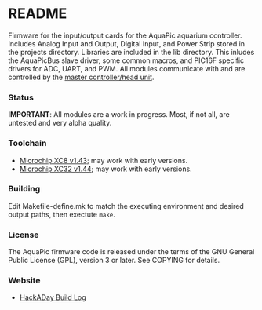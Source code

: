 README
======
Firmware for the input/output cards for the AquaPic aquarium controller. Includes Analog Input and Output, Digital Input, and Power Strip stored in the projects directory. Libraries are included in the lib directory. This inludes the AquaPicBus slave driver, some common macros, and PIC16F specific drivers for ADC, UART, and PWM. All modules communicate with and are controlled by the [master controller/head unit](https://github.com/AquaPic/AquaPicController).

### Status
**IMPORTANT**: All modules are a work in progress. Most, if not all, are untested and very alpha quality.

### Toolchain
 * [Microchip XC8 v1.43](http://www.microchip.com/mplab/compilers); may work with early versions.
 * [Microchip XC32 v1.44](http://www.microchip.com/mplab/compilers); may work with early versions.

### Building
Edit Makefile-define.mk to match the executing environment and desired output paths, then exectute ```make```.

### License
The AquaPic firmware code is released under the terms of the GNU General Public License (GPL), version 3 or later. See COPYING for details.

### Website
 * [HackADay Build Log](https://hackaday.io/project/1436-aquapic-aquarium-controller)
